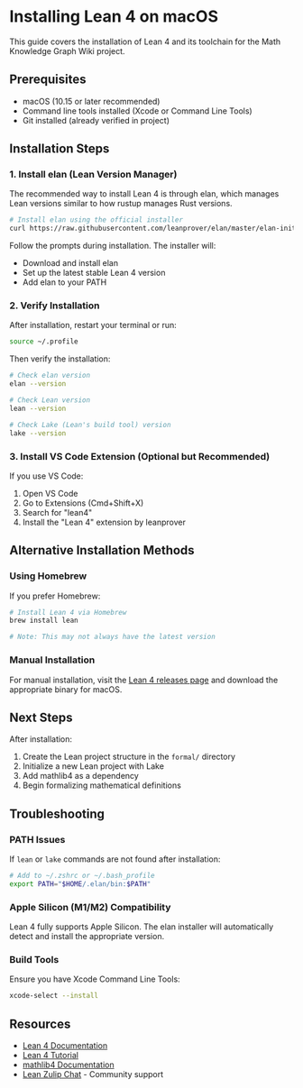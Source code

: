 # Installing Lean 4 on macOS

This guide covers the installation of Lean 4 and its toolchain for the Math Knowledge Graph Wiki project.

## Prerequisites

- macOS (10.15 or later recommended)
- Command line tools installed (Xcode or Command Line Tools)
- Git installed (already verified in project)

## Installation Steps

### 1. Install elan (Lean Version Manager)

The recommended way to install Lean 4 is through elan, which manages Lean versions similar to how rustup manages Rust versions.

```bash
# Install elan using the official installer
curl https://raw.githubusercontent.com/leanprover/elan/master/elan-init.sh -sSf | sh
```

Follow the prompts during installation. The installer will:
- Download and install elan
- Set up the latest stable Lean 4 version
- Add elan to your PATH

### 2. Verify Installation

After installation, restart your terminal or run:

```bash
source ~/.profile
```

Then verify the installation:

```bash
# Check elan version
elan --version

# Check Lean version
lean --version

# Check Lake (Lean's build tool) version
lake --version
```

### 3. Install VS Code Extension (Optional but Recommended)

If you use VS Code:

1. Open VS Code
2. Go to Extensions (Cmd+Shift+X)
3. Search for "lean4"
4. Install the "Lean 4" extension by leanprover

## Alternative Installation Methods

### Using Homebrew

If you prefer Homebrew:

```bash
# Install Lean 4 via Homebrew
brew install lean

# Note: This may not always have the latest version
```

### Manual Installation

For manual installation, visit the [Lean 4 releases page](https://github.com/leanprover/lean4/releases) and download the appropriate binary for macOS.

## Next Steps

After installation:

1. Create the Lean project structure in the `formal/` directory
2. Initialize a new Lean project with Lake
3. Add mathlib4 as a dependency
4. Begin formalizing mathematical definitions

## Troubleshooting

### PATH Issues

If `lean` or `lake` commands are not found after installation:

```bash
# Add to ~/.zshrc or ~/.bash_profile
export PATH="$HOME/.elan/bin:$PATH"
```

### Apple Silicon (M1/M2) Compatibility

Lean 4 fully supports Apple Silicon. The elan installer will automatically detect and install the appropriate version.

### Build Tools

Ensure you have Xcode Command Line Tools:

```bash
xcode-select --install
```

## Resources

- [Lean 4 Documentation](https://leanprover.github.io/lean4/doc/)
- [Lean 4 Tutorial](https://leanprover.github.io/lean4/doc/tutorial.html)
- [mathlib4 Documentation](https://leanprover-community.github.io/mathlib4_docs/)
- [Lean Zulip Chat](https://leanprover.zulipchat.com/) - Community support
